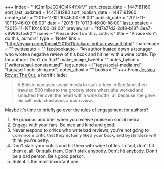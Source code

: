 +++
index = "-K2mi1pJGG4Oj4K4YXnV"
sort_create_date = 1447181160
sort_last_updated = 1447181280
sort_publish_date = 1447191960
create_date = "2015-11-10T10:46:00-08:00"
publish_date = "2015-11-10T13:46:00-08:00"
date = "2015-11-10T13:46:00-08:00"
last_updated = "2015-11-10T10:48:00-08:00"
preview_url = "fd7a77d2-2df8-b187-3ea7-c6993cfac60f"
name = "Please don't do this, authors"
title = "Please don't do this, authors"
type = "Note"
link = "http://nymag.com/thecut/2015/11/richard-brittain-assault.html"
shareimage = ""
twitterauto = ""
facebookauto = "An author hunted down a teenager who wrote a negative review of his book and hit her with a wine bottle. Tip for authors: Don't do that!"
make_image_tweet = ""
notes_byline = ["writers/paul-constant.md"]
tags_notes = ["tags/social-media.md", "tags/self-publishing.md"]
notes_about = ""
books = ""
+++
From [Jessica Roy at The Cut](http://nymag.com/thecut/2015/11/richard-brittain-assault.html), a horrific lede:

<blockquote>A British man used social media to stalk a teen in Scotland, then traveled 500 miles to the grocery store where she worked and smashed her over the head with a wine bottle, all because she gave his self-published book a bad review.</blockquote>

Maybe it's time to briefly go over the rules of engagement for authors? 

1. Be gracious and brief when you receive praise on social media.
2. Engage with your fans. Be nice and kind and good.
3. Never respond to critics who write bad reviews; you're not going to convince a critic that they actually liked your book, and bystanders will think you're petty.
4. Don't stalk your critics and hit them with wine bottles. In fact, don't hit them at all. Or stalk them. Don't stalk anybody. Don't hit anybody. Don't be a bad person. Be a good person.
5. Rule 4 is the most important one.
